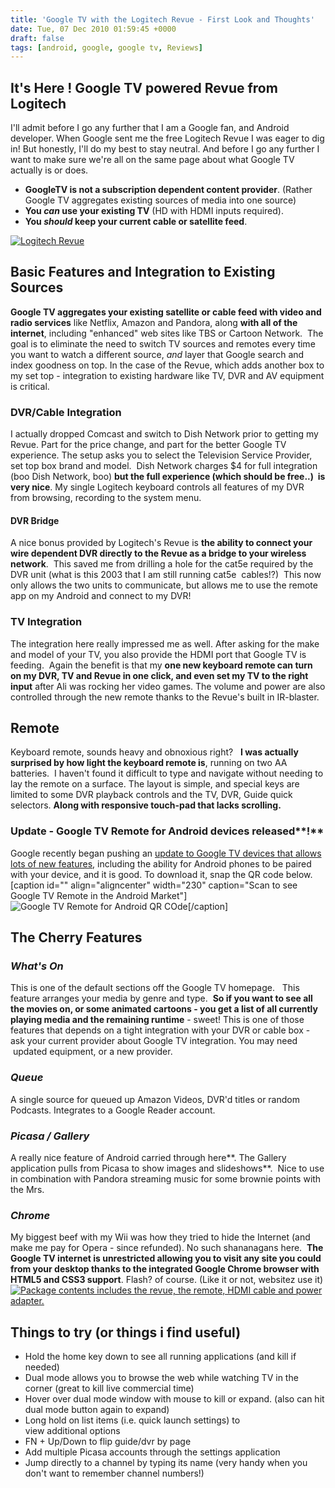 ```yaml
---
title: 'Google TV with the Logitech Revue - First Look and Thoughts'
date: Tue, 07 Dec 2010 01:59:45 +0000
draft: false
tags: [android, google, google tv, Reviews]
---
```


It's Here ! Google TV powered Revue from Logitech
-------------------------------------------------

I'll admit before I go any further that I am a Google fan, and Android developer. When Google sent me the free Logitech Revue I was eager to dig in! But honestly, I'll do my best to stay neutral. And before I go any further I want to make sure we're all on the same page about what Google TV actually is or does.

*   **GoogleTV is not a subscription dependent content provider**. (Rather Google TV aggregates existing sources of media into one source)
*   **You _can_ use your existing TV** (HD with HDMI inputs required).
*   **You _should_ keep your current cable or satellite feed**.

[![Logitech Revue](https://blog.edwardawebb.com/wp-content/uploads/2010/12/renue-e1291686751679-300x170.jpg "renue")](https://blog.edwardawebb.com/wp-content/uploads/2010/12/renue.jpg) 

Basic Features and Integration to Existing Sources
--------------------------------------------------

**Google TV aggregates your existing satellite or cable feed with video and radio services** like Netflix, Amazon and Pandora, along **with all of the internet**, including "enhanced" web sites like TBS or Cartoon Network.  The goal is to eliminate the need to switch TV sources and remotes every time you want to watch a different source, _and_ layer that Google search and index goodness on top. In the case of the Revue, which adds another box to my set top - integration to existing hardware like TV, DVR and AV equipment is critical.

### DVR/Cable Integration

I actually dropped Comcast and switch to Dish Network prior to getting my Revue. Part for the price change, and part for the better Google TV experience. The setup asks you to select the Television Service Provider, set top box brand and model.  Dish Network charges $4 for full integration (boo Dish Network, boo) **but the full experience (which should be free..)  is very nice**. My single Logitech keyboard controls all features of my DVR from browsing, recording to the system menu.

#### DVR Bridge

A nice bonus provided by Logitech's Revue is **the ability to connect your wire dependent DVR directly to the Revue as a bridge to your wireless network**.  This saved me from drilling a hole for the cat5e required by the DVR unit (what is this 2003 that I am still running cat5e  cables!?)  This now only allows the two units to communicate, but allows me to use the remote app on my Android and connect to my DVR!

### TV Integration

The integration here really impressed me as well. After asking for the make and model of your TV, you also provide the HDMI port that Google TV is feeding.  Again the benefit is that my **one new keyboard remote can turn on my DVR, TV and Revue in one click, and even set my TV to the right input** after Ali was rocking her video games. The volume and power are also controlled through the new remote thanks to the Revue's built in IR-blaster.

Remote
------

Keyboard remote, sounds heavy and obnoxious right?   **I was actually surprised by how light the keyboard remote is**, running on two AA batteries.  I haven't found it difficult to type and navigate without needing to lay the remote on a surface. The layout is simple, and special keys are limited to some DVR playback controls and the TV, DVR, Guide quick selectors. **Along with responsive touch-pad that lacks scrolling.**

### Update - Google TV Remote for Android devices released**!**

Google recently began pushing an [update to Google TV devices that allows lots of new features](http://googletv.blogspot.com/2010/12/whats-new-with-google-tv.html), including the ability for Android phones to be paired with your device, and it is good.  To download it, snap the QR code below. \[caption id="" align="aligncenter" width="230" caption="Scan to see Google TV Remote in the Android Market"\]![Google TV Remote for Android QR COde](http://chart.apis.google.com/chart?cht=qr&chs=230x230&chl=http%3A%2F%2Fmarket.android.com%2Fdetails%3Fid%3Dcom.google.android.apps.tvremote "Google TV Remote")\[/caption\]

The Cherry Features
-------------------

### _What's On_

This is one of the default sections off the Google TV homepage.   This feature arranges your media by genre and type.  **So if you want to see all the movies on, or some animated cartoons - you get a list of all currently playing media and the remaining runtime** \- sweet! This is one of those features that depends on a tight integration with your DVR or cable box - ask your current provider about Google TV integration. You may need  updated equipment, or a new provider.

### _Queue_

A single source for queued up Amazon Videos, DVR'd titles or random Podcasts. Integrates to a Google Reader account.

### _Picasa / Gallery_

A really nice feature of Android carried through here**. The Gallery application pulls from Picasa to show images and slideshows**.  Nice to use in combination with Pandora streaming music for some brownie points with the Mrs.

### _Chrome_

My biggest beef with my Wii was how they tried to hide the Internet (and make me pay for Opera - since refunded). No such shananagans here.  **The Google TV internet is unrestricted allowing you to visit any site you could from your desktop thanks to the integrated Google Chrome browser with HTML5 and CSS3 support**. Flash? of course. (Like it or not, websitez use it) [![Package contents includes the revue, the remote, HDMI cable and power adapter.](https://blog.edwardawebb.com/wp-content/uploads/2010/12/aclage-300x225.jpg "Package")](https://blog.edwardawebb.com/wp-content/uploads/2010/12/aclage.jpg)

Things to try (or things i find useful)
---------------------------------------

*   Hold the home key down to see all running applications (and kill if needed)
*   Dual mode allows you to browse the web while watching TV in the corner (great to kill live commercial time)
*   Hover over dual mode window with mouse to kill or expand. (also can hit dual mode button again to expand)
*   Long hold on list items (i.e. quick launch settings) to view additional options
*   FN + Up/Down to flip guide/dvr by page
*   Add multiple Picasa accounts through the settings application
*   Jump directly to a channel by typing its name (very handy when you don't want to remember channel numbers!)
